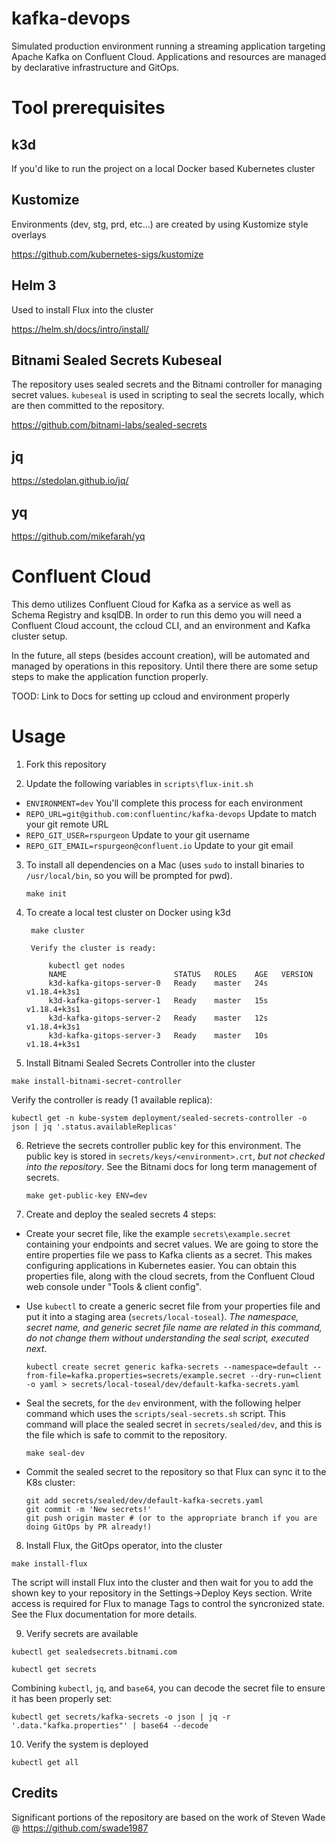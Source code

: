 # kafka-devops

Simulated production environment running a streaming application targeting Apache Kafka on Confluent Cloud.
Applications and resources are managed by declarative infrastructure and GitOps.

# Tool prerequisites

## k3d
If you'd like to run the project on a local Docker based Kubernetes cluster

## Kustomize
Environments (dev, stg, prd, etc...) are created by using Kustomize style overlays

https://github.com/kubernetes-sigs/kustomize

## Helm 3
Used to install Flux into the cluster

https://helm.sh/docs/intro/install/

## Bitnami Sealed Secrets Kubeseal
The repository uses sealed secrets and the Bitnami controller for managing secret values. `kubeseal` is used in scripting to seal the secrets locally, which are then committed to the repository.

https://github.com/bitnami-labs/sealed-secrets

## jq
https://stedolan.github.io/jq/

## yq
https://github.com/mikefarah/yq

# Confluent Cloud

This demo utilizes Confluent Cloud for Kafka as a service as well as Schema Registry and ksqlDB. In order to run this demo you will need a Confluent Cloud account, the ccloud CLI, and an environment and Kafka cluster setup. 

In the future, all steps (besides account creation), will be automated and managed by operations in this repository. Until there there are some setup steps to make the application function properly.

TOOD: Link to Docs for setting up ccloud and environment properly

# Usage 

1.  Fork this repository

2.  Update the following variables in `scripts\flux-init.sh`

  * `ENVIRONMENT=dev` You'll complete this process for each environment
  * `REPO_URL=git@github.com:confluentinc/kafka-devops` Update to match your git remote URL
  * `REPO_GIT_USER=rspurgeon` Update to your git username
  * `REPO_GIT_EMAIL=rspurgeon@confluent.io` Update to your git email

3.  To install all dependencies on a Mac (uses `sudo` to install binaries to `/usr/local/bin`, so you will be prompted for pwd).

		make init

4. To create a local test cluster on Docker using k3d

		make cluster

		Verify the cluster is ready:

			kubectl get nodes
			NAME                        STATUS   ROLES    AGE   VERSION
			k3d-kafka-gitops-server-0   Ready    master   24s   v1.18.4+k3s1
			k3d-kafka-gitops-server-1   Ready    master   15s   v1.18.4+k3s1
			k3d-kafka-gitops-server-2   Ready    master   12s   v1.18.4+k3s1
			k3d-kafka-gitops-server-3   Ready    master   10s   v1.18.4+k3s1 

5. Install Bitnami Sealed Secrets Controller into the cluster

  ```
  make install-bitnami-secret-controller
  ```
  
  Verify the controller is ready (1 available replica):

  ```
  kubectl get -n kube-system deployment/sealed-secrets-controller -o json | jq '.status.availableReplicas'
  ```

6. Retrieve the secrets controller public key for this environment. The public key is stored in `secrets/keys/<environment>.crt`, _but not checked into the repository_.  See the Bitnami docs for long term management of secrets.

   `make get-public-key ENV=dev`

7. Create and deploy the sealed secrets 4 steps:

  * Create your secret file, like the example `secrets\example.secret` containing your endpoints and secret values. We are going to store the entire properties file we pass to Kafka clients as a secret. This makes configuring applications in Kubernetes easier. You can obtain this properties file, along with the cloud secrets, from the Confluent Cloud web console under "Tools & client config".
  
  * Use `kubectl` to create a generic secret file from your properties file and put it into a staging area (`secrets/local-toseal`). _The namespace, secret name, and generic secret file name are related in this command, do not change them without understanding the seal script, executed next_.

    `kubectl create secret generic kafka-secrets --namespace=default --from-file=kafka.properties=secrets/example.secret --dry-run=client -o yaml > secrets/local-toseal/dev/default-kafka-secrets.yaml`

  * Seal the secrets, for the `dev` environment, with the following helper command which uses the `scripts/seal-secrets.sh` script. This command will place the sealed secret in `secrets/sealed/dev`, and this is the file which is safe to commit to the repository.

    `make seal-dev`

  * Commit the sealed secret to the repository so that Flux can sync it to the K8s cluster:

    ```
    git add secrets/sealed/dev/default-kafka-secrets.yaml
    git commit -m 'New secrets!'
    git push origin master # (or to the appropriate branch if you are doing GitOps by PR already!)
    ```

8. Install Flux, the GitOps operator, into the cluster

  `make install-flux`

  The script will install Flux into the cluster and then wait for you to add the shown key to your repository in the Settings->Deploy Keys section. Write access is required for Flux to manage Tags to control the syncronized state.  See the Flux documentation for more details.

9. Verify secrets are available

  `kubectl get sealedsecrets.bitnami.com`

  `kubectl get secrets`

  Combining `kubectl`, `jq`, and `base64`, you can decode the secret file to ensure it has been properly set:

  `kubectl get secrets/kafka-secrets -o json | jq -r '.data."kafka.properties"' | base64 --decode`

10. Verify the system is deployed

   `kubectl get all`

## Credits
Significant portions of the repository are based on the work of Steven Wade @ https://github.com/swade1987

